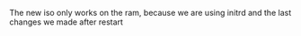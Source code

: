 The new iso only works on the ram, because we are using initrd and the last changes we made after restart

